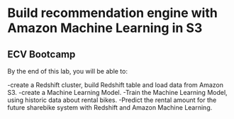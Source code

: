 # Build recommendation engine with Amazon Machine Learning in S3
## ECV Bootcamp

By the end of this lab, you will be able to:


  -create a Redshift cluster, build Redshift table and load data from Amazon S3.
  -create a Machine Learning Model.
  -Train the Machine Learning Model, using historic data about rental bikes.
  -Predict the rental amount for the future sharebike system with Redshift and Amazon Machine Learning.
